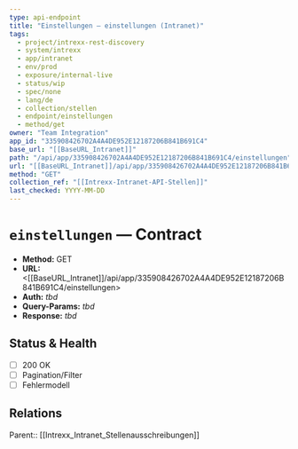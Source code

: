 ```yaml
---
type: api-endpoint
title: "Einstellungen — einstellungen (Intranet)"
tags:
  - project/intrexx-rest-discovery
  - system/intrexx
  - app/intranet
  - env/prod
  - exposure/internal-live
  - status/wip
  - spec/none
  - lang/de
  - collection/stellen
  - endpoint/einstellungen
  - method/get
owner: "Team Integration"
app_id: "335908426702A4A4DE952E12187206B841B691C4"
base_url: "[[BaseURL_Intranet]]"
path: "/api/app/335908426702A4A4DE952E12187206B841B691C4/einstellungen"
url: "[[BaseURL_Intranet]]/api/app/335908426702A4A4DE952E12187206B841B691C4/einstellungen"
method: "GET"
collection_ref: "[[Intrexx-Intranet-API-Stellen]]"
last_checked: YYYY-MM-DD
---
```


# `einstellungen` — Contract
- **Method:** GET  
- **URL:** <[[BaseURL_Intranet]]/api/app/335908426702A4A4DE952E12187206B841B691C4/einstellungen>  
- **Auth:** _tbd_  
- **Query-Params:** _tbd_  
- **Response:** _tbd_

## Status & Health
- [ ] 200 OK
- [ ] Pagination/Filter
- [ ] Fehlermodell

## Relations
Parent:: [[Intrexx_Intranet_Stellenausschreibungen]]
